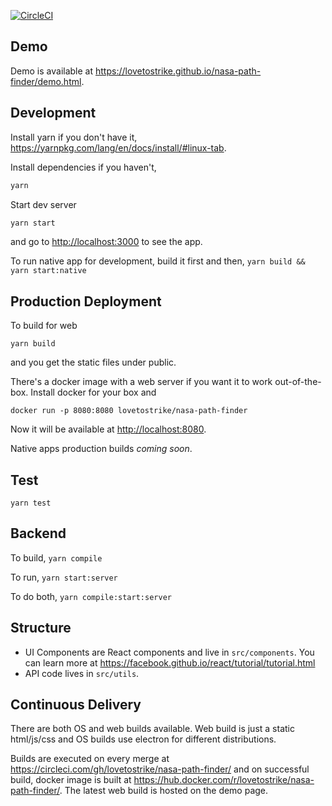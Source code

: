 [![CircleCI](https://circleci.com/gh/lovetostrike/nasa-path-finder.svg?style=svg)](https://circleci.com/gh/lovetostrike/nasa-path-finder)

## Demo
Demo is available at  <https://lovetostrike.github.io/nasa-path-finder/demo.html>.

## Development

Install yarn if you don't have it, <https://yarnpkg.com/lang/en/docs/install/#linux-tab>.

Install dependencies if you haven't,
```sh
yarn
```

Start dev server
```sh
yarn start
```
and go to <http://localhost:3000> to see the app.

To run native app for development, build it first and then,
```yarn build && yarn start:native```

## Production Deployment

To build for web
```
yarn build
```
and you get the static files under public.

There's a docker image with a web server if you want it to work out-of-the-box.
Install docker for your box and
```
docker run -p 8080:8080 lovetostrike/nasa-path-finder
```
Now it will be available at <http://localhost:8080>.

Native apps production builds *coming soon*.

## Test
```yarn test```

## Backend

To build, ```yarn compile```

To run, ```yarn start:server```

To do both, ```yarn compile:start:server```

## Structure

* UI Components are React components and live in ```src/components```.
  You can learn more at <https://facebook.github.io/react/tutorial/tutorial.html>
* API code lives in ```src/utils```.

## Continuous Delivery

There are both OS and web builds available. Web build is just a static html/js/css and OS builds use electron for different distributions.

Builds are executed on every merge at <https://circleci.com/gh/lovetostrike/nasa-path-finder/> and on successful build,
docker image is built at <https://hub.docker.com/r/lovetostrike/nasa-path-finder/>.
The latest web build is hosted on the demo page.
